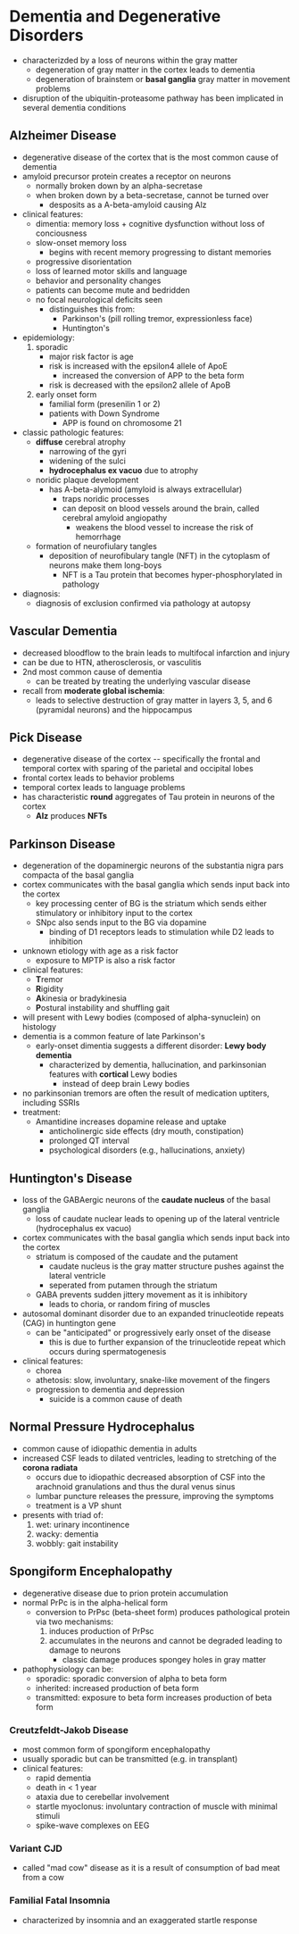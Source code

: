 # Dementia and Degenerative Disorders
* characterizded by a loss of neurons within the gray matter
	* degeneration of gray matter in the cortex leads to dementia
	* degeneration of brainstem or **basal ganglia** gray matter in movement problems
* disruption of the ubiquitin-proteasome pathway has been implicated in several dementia conditions
## Alzheimer Disease
* degenerative disease of the cortex that is the most common cause of dementia
* amyloid precursor protein creates a receptor on neurons 
	* normally broken down by an alpha-secretase
	* when broken down by a beta-secretase, cannot be turned over
		* desposits as a A-beta-amyloid causing Alz
* clinical features:
	* dimentia: memory loss + cognitive dysfunction without loss of conciousness
	* slow-onset memory loss 
		* begins with recent memory progressing to distant memories
	* progressive disorientation
	* loss of learned motor skills and language 
	* behavior and personality changes 
	* patients can become mute and bedridden
	* no focal neurological deficits seen
		* distinguishes this from:
			* Parkinson's (pill rolling tremor, expressionless face)
			* Huntington's 
* epidemiology:
	1. sporadic 
		* major risk factor is age 
		* risk is increased with the epsilon4 allele of ApoE
			* increased the conversion of APP to the beta form 
		* risk is decreased with the epsilon2 allele of ApoB
	2. early onset form
		* familial form (presenilin 1 or 2)
		* patients with Down Syndrome
			* APP is found on chromosome 21
* classic pathologic features:
	* **diffuse** cerebral atrophy
		* narrowing of the gyri
		* widening of the sulci
		* **hydrocephalus ex vacuo** due to atrophy
	* noridic plaque development
		* has A-beta-alymoid (amyloid is always extracellular) 
			* traps noridic processes 
			* can deposit on blood vessels around the brain, called cerebral amyloid angiopathy 
				* weakens the blood vessel to increase the risk of hemorrhage
	* formation of neurofiulary tangles 
		* deposition of neurofibulary tangle (NFT) in the cytoplasm of neurons make them long-boys
			* NFT is a Tau protein that becomes hyper-phosphorylated in pathology 
* diagnosis:
	* diagnosis of exclusion confirmed via pathology at autopsy 
## Vascular Dementia
* decreased bloodflow to the brain leads to multifocal infarction and injury
* can be due to HTN, atherosclerosis, or vasculitis
* 2nd most common cause of dementia
	* can be treated by treating the underlying vascular disease
* recall from **moderate global ischemia**:
	* leads to selective destruction of gray matter in layers 3, 5, and 6 (pyramidal neurons) and the hippocampus
## Pick Disease
* degenerative disease of the cortex -- specifically the frontal and temporal cortex with sparing of the parietal and occipital lobes
* frontal cortex leads to behavior problems
* temporal cortex leads to language problems
* has characteristic **round** aggregates of Tau protein in neurons of the cortex 
	* **Alz** produces **NFTs**
## Parkinson Disease
* degeneration of the dopaminergic neurons of the substantia nigra pars compacta of the basal ganglia 
* cortex communicates with the basal ganglia which sends input back into the cortex 
	* key processing center of BG is the striatum which sends either stimulatory or inhibitory input to the cortex
	* SNpc also sends input to the BG via dopamine
		* binding of D1 receptors leads to stimulation while D2 leads to inhibition
* unknown etiology with age as a risk factor
	* exposure to MPTP is also a risk factor
* clinical features:
	* **T**remor
	* **R**igidity
	* **A**kinesia or bradykinesia
	* **P**ostural instability and shuffling gait 
* will present with Lewy bodies (composed of alpha-synuclein) on histology 
* dementia is a common feature of late Parkinson's
	* early-onset dimentia suggests a different disorder: **Lewy body dementia**
		* characterized by dementia, hallucination, and parkinsonian features with **cortical** Lewy bodies
			* instead of deep brain Lewy bodies
* no parkinsonian tremors are often the result of medication uptiters, including SSRIs
* treatment:
	* Amantidine increases dopamine release and uptake
		* anticholinergic side effects (dry mouth, constipation) 
		* prolonged QT interval
		* psychological disorders (e.g., hallucinations, anxiety)
## Huntington's Disease
* loss of the GABAergic neurons of the **caudate nucleus** of the basal ganglia
	* loss of caudate nuclear leads to opening up of the lateral ventricle (hydrocephalus ex vacuo)
* cortex communicates with the basal ganglia which sends input back into the cortex 
	* striatum is composed of the caudate and the putament
		* caudate nucleus is the gray matter structure pushes against the lateral ventricle 
		* seperated from putamen through the striatum 
	* GABA prevents sudden jittery movement as it is inhibitory
		* leads to choria, or random firing of muscles
* autosomal dominant disorder due to an expanded trinucleotide repeats (CAG) in huntington gene 
	* can be "anticipated" or progressively early onset of the disease
		* this is due to further expansion of the trinucleotide repeat which occurs during spermatogenesis 
* clinical features:
	* chorea
	* athetosis: slow, involuntary, snake-like movement of the fingers 
	* progression to dementia and depression 
		* suicide is a common cause of death
## Normal Pressure Hydrocephalus
* common cause of idiopathic dementia in adults
* increased CSF leads to dilated ventricles, leading to stretching of the **corona radiata**
	* occurs due to idiopathic decreased absorption of CSF into the arachnoid granulations and thus the dural venus sinus 
	* lumbar puncture releases the pressure, improving the symptoms
	* treatment is a VP shunt 
* presents with triad of:
	1. wet: urinary incontinence
	2. wacky: dementia
	3. wobbly: gait instability
## Spongiform Encephalopathy
* degenerative disease due to prion protein accumulation
* normal PrPc is in the alpha-helical form 
	* conversion to PrPsc (beta-sheet form) produces pathological protein via two mechanisms:
		1. induces production of PrPsc 
		2. accumulates in the neurons and cannot be degraded leading to damage to neurons 
			* classic damage produces spongey holes in gray matter 
* pathophysiology can be:
	* sporadic: sporadic conversion of alpha to beta form 
	* inherited: increased production of beta form 
	* transmitted: exposure to beta form increases production of beta form 
### Creutzfeldt-Jakob Disease
* most common form of spongiform encephalopathy
* usually sporadic but can be transmitted (e.g. in transplant)
* clinical features:
	* rapid dementia 
	* death in < 1 year
	* ataxia due to cerebellar involvement
	* startle myoclonus: involuntary contraction of muscle with minimal stimuli
	* spike-wave complexes on EEG 
### Variant CJD
* called "mad cow" disease as it is a result of consumption of bad meat from a cow 
### Familial Fatal Insomnia
* characterized by insomnia and an exaggerated startle response
